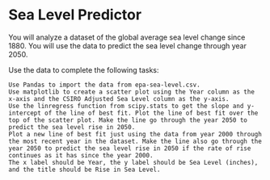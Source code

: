 # Sea Level Predictor

You will analyze a dataset of the global average sea level change since 1880. You will use the data to predict the sea level change through year 2050.

Use the data to complete the following tasks:

    Use Pandas to import the data from epa-sea-level.csv.
    Use matplotlib to create a scatter plot using the Year column as the x-axis and the CSIRO Adjusted Sea Level column as the y-axis.
    Use the linregress function from scipy.stats to get the slope and y-intercept of the line of best fit. Plot the line of best fit over the top of the scatter plot. Make the line go through the year 2050 to predict the sea level rise in 2050.
    Plot a new line of best fit just using the data from year 2000 through the most recent year in the dataset. Make the line also go through the year 2050 to predict the sea level rise in 2050 if the rate of rise continues as it has since the year 2000.
    The x label should be Year, the y label should be Sea Level (inches), and the title should be Rise in Sea Level.

